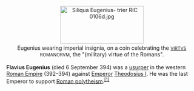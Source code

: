 <div class="photo" colspan="2" style="text-align: center; margin: 25px 0 10px;"><a class="image" href="https://en.wikipedia.org/wiki/File:Siliqua_Eugenius-_trier_RIC_0106d.jpg"><img alt="Siliqua Eugenius- trier RIC 0106d.jpg" data-file-height="225" data-file-width="500" decoding="async" height="99" src="https://upload.wikimedia.org/wikipedia/commons/thumb/e/e0/Siliqua_Eugenius-_trier_RIC_0106d.jpg/220px-Siliqua_Eugenius-_trier_RIC_0106d.jpg" srcset="https://upload.wikimedia.org/wikipedia/commons/thumb/e/e0/Siliqua_Eugenius-_trier_RIC_0106d.jpg/330px-Siliqua_Eugenius-_trier_RIC_0106d.jpg 1.5x, //upload.wikimedia.org/wikipedia/commons/thumb/e/e0/Siliqua_Eugenius-_trier_RIC_0106d.jpg/440px-Siliqua_Eugenius-_trier_RIC_0106d.jpg 2x" width="220"/></a><div style="line-height:normal;padding-bottom:0.2em;padding-top:0.2em;">Eugenius wearing imperial insignia, on a coin celebrating the <small><a class="mw-redirect" href="https://en.wikipedia.org/wiki/Virtus_(virtue)" title="Virtus (virtue)">VIRTVS</a> ROMANORVM</small>, the "(military) virtue of the Romans".</div></div>

[comment]: # 'breakpoint'
<p><b>Flavius Eugenius</b> (died 6 September 394) was a <a href="https://en.wikipedia.org/wiki/Roman_usurper" title="Roman usurper">usurper</a> in the western <a href="https://en.wikipedia.org/wiki/Roman_Empire" title="Roman Empire">Roman Empire</a> (392–394) against <a class="mw-redirect" href="https://en.wikipedia.org/wiki/Roman_Emperor" title="Roman Emperor">Emperor</a> <a href="https://en.wikipedia.org/wiki/Theodosius_I" title="Theodosius I">Theodosius I</a>. He was the last Emperor to support <a class="mw-redirect" href="https://en.wikipedia.org/wiki/Roman_polytheism" title="Roman polytheism">Roman polytheism</a>.<sup class="reference" id="cite_ref-1"><a href="#cite_note-1">[1]</a></sup>
</p>